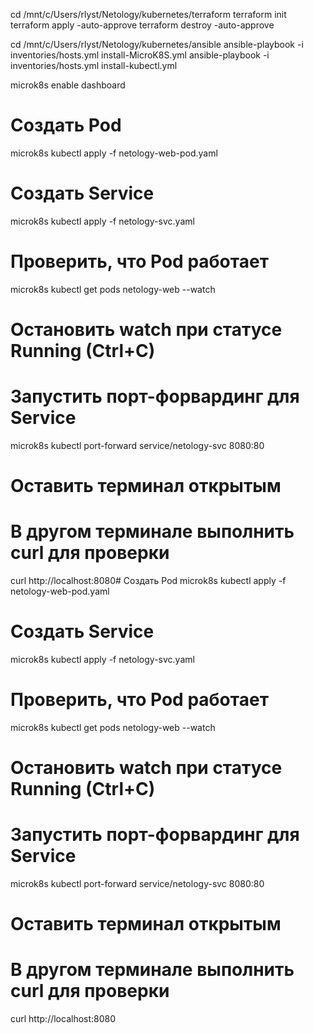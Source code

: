 cd /mnt/c/Users/rlyst/Netology/kubernetes/terraform
terraform init
terraform apply -auto-approve
terraform destroy -auto-approve

cd /mnt/c/Users/rlyst/Netology/kubernetes/ansible
ansible-playbook -i inventories/hosts.yml install-MicroK8S.yml
ansible-playbook -i inventories/hosts.yml install-kubectl.yml

microk8s enable dashboard

# Создать Pod
microk8s kubectl apply -f netology-web-pod.yaml

# Создать Service
microk8s kubectl apply -f netology-svc.yaml

# Проверить, что Pod работает
microk8s kubectl get pods netology-web --watch
# Остановить watch при статусе Running (Ctrl+C)

# Запустить порт-форвардинг для Service
microk8s kubectl port-forward service/netology-svc 8080:80
# Оставить терминал открытым

# В другом терминале выполнить curl для проверки
curl http://localhost:8080# Создать Pod
microk8s kubectl apply -f netology-web-pod.yaml

# Создать Service
microk8s kubectl apply -f netology-svc.yaml

# Проверить, что Pod работает
microk8s kubectl get pods netology-web --watch
# Остановить watch при статусе Running (Ctrl+C)

# Запустить порт-форвардинг для Service
microk8s kubectl port-forward service/netology-svc 8080:80
# Оставить терминал открытым

# В другом терминале выполнить curl для проверки
curl http://localhost:8080